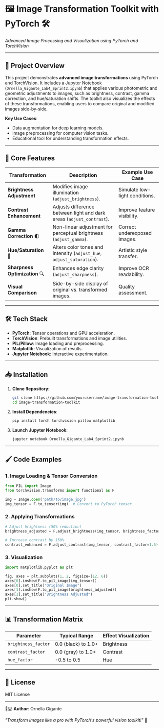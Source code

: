 # 🖼️ **Image Transformation Toolkit with PyTorch** 🛠️  
*Advanced Image Processing and Visualization using PyTorch and TorchVision*

---

## 🚀 **Project Overview**  
This project demonstrates **advanced image transformations** using PyTorch and TorchVision. It includes a Jupyter Notebook (`Ornella_Gigante_Lab4_Sprint2.ipynb`) that applies various photometric and geometric adjustments to images, such as brightness, contrast, gamma correction, and hue/saturation shifts. The toolkit also visualizes the effects of these transformations, enabling users to compare original and modified images side-by-side.

**Key Use Cases**:  
- Data augmentation for deep learning models.  
- Image preprocessing for computer vision tasks.  
- Educational tool for understanding transformation effects.  

---

## 🌟 **Core Features**  
| Transformation          | Description                                                                 | Example Use Case                 |  
|--------------------------|-----------------------------------------------------------------------------|-----------------------------------|  
| **Brightness Adjustment**| Modifies image illumination (`adjust_brightness`).                          | Simulate low-light conditions.    |  
| **Contrast Enhancement** | Adjusts difference between light and dark areas (`adjust_contrast`).        | Improve feature visibility.       |  
| **Gamma Correction** 🌓  | Non-linear adjustment for perceptual brightness (`adjust_gamma`).          | Correct underexposed images.     |  
| **Hue/Saturation** 🎨    | Alters color tones and intensity (`adjust_hue`, `adjust_saturation`).       | Artistic style transfer.          |  
| **Sharpness Optimization** 🔍 | Enhances edge clarity (`adjust_sharpness`).                          | Improve OCR readability.          |  
| **Visual Comparison**    | Side-by-side display of original vs. transformed images.                    | Quality assessment.               |  

---

## 🛠️ **Tech Stack**  
- **PyTorch**: Tensor operations and GPU acceleration.  
- **TorchVision**: Prebuilt transformations and image utilities.  
- **PIL/Pillow**: Image loading and preprocessing.  
- **Matplotlib**: Visualization of results.  
- **Jupyter Notebook**: Interactive experimentation.  

---

## 📥 **Installation**  
1. **Clone Repository**:  
   ```bash  
   git clone https://github.com/yourusername/image-transformation-toolkit.git  
   cd image-transformation-toolkit  
   ```

2. **Install Dependencies**:  
   ```bash  
   pip install torch torchvision pillow matplotlib  
   ```

3. **Launch Jupyter Notebook**:  
   ```bash  
   jupyter notebook Ornella_Gigante_Lab4_Sprint2.ipynb  
   ```

---

## 🖌️ **Code Examples**  
### **1. Image Loading & Tensor Conversion**  
```python  
from PIL import Image  
from torchvision.transforms import functional as F  

img = Image.open('path/to/image.jpg')  
img_tensor = F.to_tensor(img)  # Convert to PyTorch tensor  
```

### **2. Applying Transformations**  
```python  
# Adjust brightness (50% reduction)  
brightness_adjusted = F.adjust_brightness(img_tensor, brightness_factor=0.5)  

# Increase contrast by 150%  
contrast_enhanced = F.adjust_contrast(img_tensor, contrast_factor=1.5)  
```

### **3. Visualization**  
```python  
import matplotlib.pyplot as plt  

fig, axes = plt.subplots(1, 2, figsize=(12, 6))  
axes[0].imshow(F.to_pil_image(img_tensor))  
axes[0].set_title("Original Image")  
axes[1].imshow(F.to_pil_image(brightness_adjusted))  
axes[1].set_title("Brightness Adjusted")  
plt.show()  
```

---

## 📊 **Transformation Matrix**  
| Parameter             | Typical Range | Effect Visualization |  
|-----------------------|---------------|-----------------------|  
| `brightness_factor`   | 0.0 (black) to 1.0+ | Brightness |  
| `contrast_factor`     | 0.0 (gray) to 1.0+ | Contrast |  
| `hue_factor`          | -0.5 to 0.5    | Hue |  

---

## 📜 **License**  
MIT License 

---

👩💻 **Author**: Ornella Gigante  

*"Transform images like a pro with PyTorch's powerful vision toolkit!"* 🚀  

